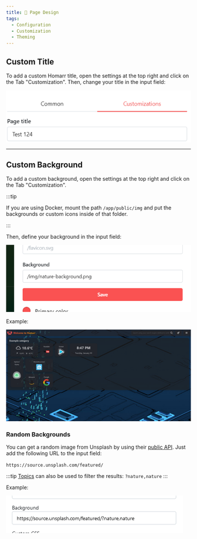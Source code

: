 ```yaml
---
title: 📄 Page Design
tags:
  - Configuration
  - Customization
  - Theming
---
```



## Custom Title

To add a custom Homarr title, open the settings at the top right and click on the Tab "Customization". Then, change your title in the input field:

![homarr input field for custom title](./img/customizations-custom-title-setting.png)

---

## Custom Background

To add a custom background, open the settings at the top right and click on the Tab "Customization".

:::tip

If you are using Docker, mount the path ``/app/public/img`` and put the backgrounds or custom icons inside of that folder.

:::

Then, define your background in the input field:

![homarr background settings](./img/customizations-custom-background-setting.png)

Example:

![homarr with custom background](./img/customizations-custom-background-dashboard.png)

### Random Backgrounds

You can get a random image from Unsplash by using their [public API](https://unsplash.com). Just add the following URL to the input field:

`https://source.unsplash.com/featured/`

:::tip
 [Topics](https://unsplash.com/t) can also be used to filter the results: `?nature,nature`
:::

Example:

![homarr with random unplash background](./img/customizations-custom-background-unplash.png)

